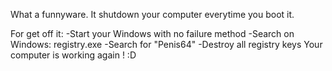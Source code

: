 What a funnyware.
It shutdown your computer everytime you boot it.

For get off it:
-Start your Windows with no failure method
-Search on Windows: registry.exe
-Search for "Penis64"
-Destroy all registry keys
Your computer is working again ! :D
